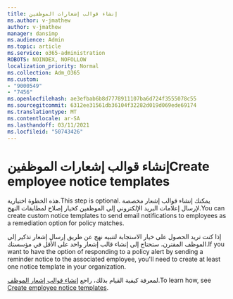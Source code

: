 ```yaml
---
title: إنشاء قوالب إشعارات الموظفين
ms.author: v-jmathew
author: v-jmathew
manager: dansimp
ms.audience: Admin
ms.topic: article
ms.service: o365-administration
ROBOTS: NOINDEX, NOFOLLOW
localization_priority: Normal
ms.collection: Adm_O365
ms.custom:
- "9000549"
- "7456"
ms.openlocfilehash: ae3efbab6b8d7778911107ba6d724f3555078c55
ms.sourcegitcommit: 6312ee31561db36104f32282d019d069ede69174
ms.translationtype: MT
ms.contentlocale: ar-SA
ms.lasthandoff: 03/11/2021
ms.locfileid: "50743426"
---
```

# <a name="create-employee-notice-templates"></a><span data-ttu-id="3e0f1-102">إنشاء قوالب إشعارات الموظفين</span><span class="sxs-lookup"><span data-stu-id="3e0f1-102">Create employee notice templates</span></span>

<span data-ttu-id="3e0f1-103">هذه الخطوة اختيارية.</span><span class="sxs-lookup"><span data-stu-id="3e0f1-103">This step is optional.</span></span> <span data-ttu-id="3e0f1-104">يمكنك إنشاء قوالب إشعار مخصصة لإرسال إعلامات البريد الإلكتروني إلى الموظفين كخيار إصلاح لمطابقات النهج.</span><span class="sxs-lookup"><span data-stu-id="3e0f1-104">You can create custom notice templates to send email notifications to employees as a remediation option for policy matches.</span></span>

<span data-ttu-id="3e0f1-105">إذا كنت تريد الحصول على خيار الاستجابة لتنبيه نهج عن طريق إرسال إشعار تذكير إلى الموظف المقترن، ستحتاج إلى إنشاء قالب إشعار واحد على الأقل في مؤسستك.</span><span class="sxs-lookup"><span data-stu-id="3e0f1-105">If you want to have the option of responding to a policy alert by sending a reminder notice to the associated employee, you'll need to create at least one notice template in your organization.</span></span>

<span data-ttu-id="3e0f1-106">لمعرفة كيفية القيام بذلك، راجع [إنشاء قوالب إشعار الموظف](https://go.microsoft.com/fwlink/?linkid=2129080).</span><span class="sxs-lookup"><span data-stu-id="3e0f1-106">To learn how, see [Create employee notice templates](https://go.microsoft.com/fwlink/?linkid=2129080).</span></span>
